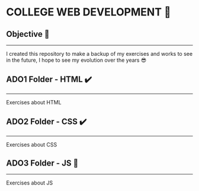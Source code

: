 # COLLEGE WEB DEVELOPMENT 🧐
## Objective 🎯
---
I created this repository to make a backup of my exercises and works to see in the future,
I hope to see my evolution over the years 😎

## ADO1 Folder - HTML ✔️
---
Exercises about HTML

## ADO2 Folder - CSS ✔️
---
Exercises about CSS

## ADO3 Folder - JS 🚧
---
Exercises about JS